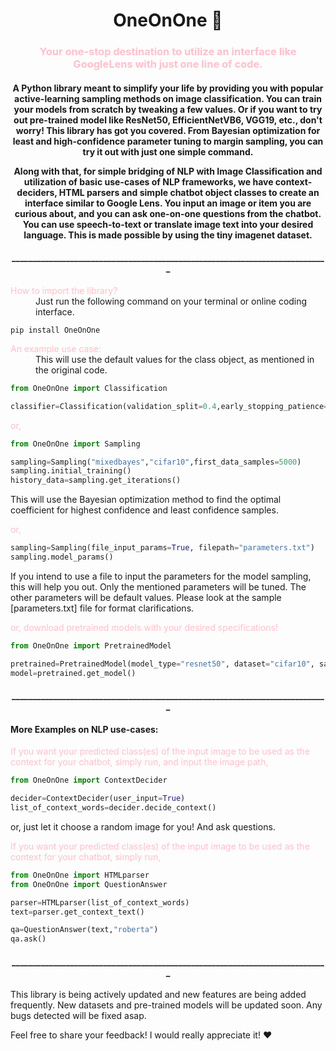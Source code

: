 
<h1 align="center">OneOnOne 🎈</h1>
<p>
  <a href="https://pypi.org/project/OneOnOne/0.6896/" target="_blank">
  </a>
</p>

<h3 align="center"><span style="color:#FFC0CB">Your one-stop destination to utilize an interface like GoogleLens with just one line of code.</span></h3>

<h4 align="center">
A Python library meant to simplify your life by providing you with popular active-learning sampling methods on image classification. You can train your models from scratch by tweaking a few values. Or if you want to try out pre-trained model like ResNet50, EfficientNetVB6, VGG19, etc., don't worry! This library has got you covered. From Bayesian optimization for least and high-confidence parameter tuning to margin sampling, you can try it out with just one simple command.
  
Along with that, for simple bridging of NLP with Image Classification and utilization of basic use-cases of NLP frameworks, we have context-deciders, HTML parsers and simple chatbot object classes to create an interface similar to Google Lens. You input an image or item you are curious about, and you can ask one-on-one questions from the chatbot. You can use speech-to-text or translate image text into your desired language. This is made possible by using the tiny imagenet dataset.
</h4>

<h4 align="center">____________________________________________________________________________</h4>

<dl>
  <dt><span style="color:#FFC0CB">How to import the library?</span></dt>
    <dd>Just run the following command on your terminal or online coding interface.
</dd>
</dl>

```
pip install OneOnOne
```


<dl>
  <dt><span style="color:#FFC0CB">An example use case:</span>
    <dd>This will use the default values for the class object, as mentioned in the original code.
</dd>
</dl>

```python
from OneOnOne import Classification

classifier=Classification(validation_split=0.4,early_stopping_patience=20)
```

<dl>
  <dt><span style="color:#FFC0CB">or,</span>
</dl>

```python
from OneOnOne import Sampling

sampling=Sampling("mixedbayes","cifar10",first_data_samples=5000)
sampling.initial_training()
history_data=sampling.get_iterations()
```

This will use the Bayesian optimization method to find the optimal coefficient for highest confidence and least confidence samples.


<dl>
  <dt><span style="color:#FFC0CB">or,</span>
</dl>

```python
sampling=Sampling(file_input_params=True, filepath="parameters.txt")
sampling.model_params()
```

If you intend to use a file to input the parameters for the model sampling, this will help you out. Only the mentioned parameters will be tuned. The other parameters will be default values. Please look at the sample [parameters.txt] file for format clarifications.



<dl>
  <dt><span style="color:#FFC0CB">or, download pretrained models with your desired specifications!</span>
</dl>

```python
from OneOnOne import PretrainedModel

pretrained=PretrainedModel(model_type="resnet50", dataset="cifar10", samplingtype="leastconfidence")
model=pretrained.get_model()
```

<h4 align="center">____________________________________________________________________________</h4>


<h4>More Examples on NLP use-cases:</h4>

<dl>
  <dt><span style="color:#FFC0CB">If you want your predicted class(es) of the input image to be used as the context for your chatbot, simply run, and input the image path, </span>
</dl>

```python
from OneOnOne import ContextDecider

decider=ContextDecider(user_input=True)
list_of_context_words=decider.decide_context()
```
or, just let it choose a random image for you! And ask questions.

<dl>
  <dt><span style="color:#FFC0CB">If you want your predicted class(es) of the input image to be used as the context for your chatbot, simply run, </span>
</dl>

```python
from OneOnOne import HTMLparser
from OneOnOne import QuestionAnswer

parser=HTMLparser(list_of_context_words)
text=parser.get_context_text()

qa=QuestionAnswer(text,"roberta")
qa.ask()
```


<h4 align="center">____________________________________________________________________________</h4>


This library is being actively updated and new features are being added frequently. New datasets and pre-trained models will be updated soon. Any bugs detected will be fixed asap.

Feel free to share your feedback! I would really appreciate it! ❤️️

